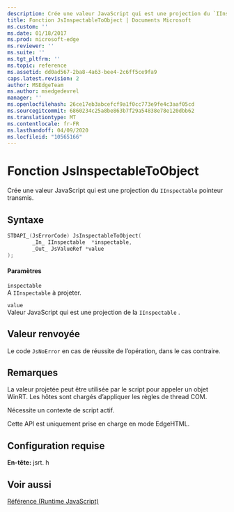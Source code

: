 ```yaml
---
description: Crée une valeur JavaScript qui est une projection du `IInspectable` pointeur transmis.
title: Fonction JsInspectableToObject | Documents Microsoft
ms.custom: ''
ms.date: 01/18/2017
ms.prod: microsoft-edge
ms.reviewer: ''
ms.suite: ''
ms.tgt_pltfrm: ''
ms.topic: reference
ms.assetid: dd0ad567-2ba8-4a63-bee4-2c6ff5ce9fa9
caps.latest.revision: 2
author: MSEdgeTeam
ms.author: msedgedevrel
manager: ''
ms.openlocfilehash: 26ce17eb3abcefcf9a1f0cc773e9fe4c3aaf05cd
ms.sourcegitcommit: 6860234c25a8be863b7f29a54838e78e120dbb62
ms.translationtype: MT
ms.contentlocale: fr-FR
ms.lasthandoff: 04/09/2020
ms.locfileid: "10565166"
---
```

# Fonction JsInspectableToObject
Crée une valeur JavaScript qui est une projection du `IInspectable` pointeur transmis.  
  
## Syntaxe  
  
```cpp  
STDAPI_(JsErrorCode) JsInspectableToObject(  
        _In_ IInspectable  *inspectable,  
        _Out_ JsValueRef *value  
);  
```  
  
#### Paramètres  
 `inspectable`  
 A `IInspectable` à projeter.  
  
 `value`  
 Valeur JavaScript qui est une projection de la `IInspectable` .  
  
## Valeur renvoyée  
 Le code `JsNoError` en cas de réussite de l’opération, dans le cas contraire.  
  
## Remarques  
 La valeur projetée peut être utilisée par le script pour appeler un objet WinRT. Les hôtes sont chargés d’appliquer les règles de thread COM.  
  
 Nécessite un contexte de script actif.  
  
 Cette API est uniquement prise en charge en mode EdgeHTML.  
  
## Configuration requise  
 **En-tête:** jsrt. h  
  
## Voir aussi  
 [Référence (Runtime JavaScript)](../chakra-hosting/reference-javascript-runtime.md)